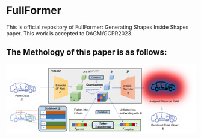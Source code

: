# FullFormer
This is official repository of FullFormer: Generating Shapes Inside Shapes paper. This work is accepted to DAGM/GCPR2023.
## The Methology of this paper is as follows:
<img src="Images/method1.pdf" width="800">


